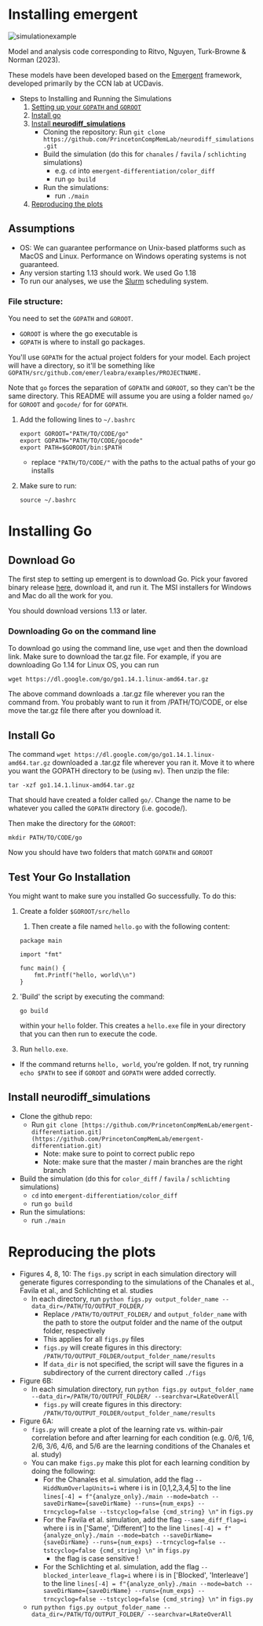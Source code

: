 # Installing emergent
![simulationexample](https://i.imgur.com/Yjof8ac.png)

Model and analysis code corresponding to Ritvo, Nguyen, Turk-Browne & Norman (2023).

These models have been developed based on the [Emergent](https://github.com/emer/emergent) framework, developed primarily by the CCN lab at UCDavis.

- Steps to Installing and Running the Simulations
    1. [Setting up your `GOPATH` and `GOROOT`](#File-structure)
    2. [Install go](#Installing-Go)
    3. [Install **neurodiff_simulations**](#Install-neurodiff_simulations)
        - Cloning the repository: Run `git clone https://github.com/PrincetonCompMemLab/neurodiff_simulations.git`
        - Build the simulation (do this for `chanales` / `favila` / `schlichting` simulations)
            - e.g. `cd` into `emergent-differentiation/color_diff`
            - run `go build`
        - Run the simulations:
            - run `./main`
    4. [Reproducing the plots](#Reproducing-the-plots)

## Assumptions

- OS: We can guarantee performance on Unix-based platforms such as MacOS and Linux.
  Performance on Windows operating systems is not guaranteed.
- Any version starting 1.13 should work. We used Go 1.18
- To run our analyses, we use the [Slurm](https://slurm.schedmd.com/documentation.html) scheduling system.

### File structure:

You need to set the `GOPATH` and `GOROOT`.

- `GOROOT` is where the go executable is
- `GOPATH` is where to install go packages.

You'll use `GOPATH` for the actual project folders for your model. Each project will have a directory, so it'll be something like `GOPATH/src/github.com/emer/leabra/examples/PROJECTNAME.`

Note that `go` forces the separation of `GOPATH` and `GOROOT`, so they can't be the same directory. This README will assume you are using a folder named `go/` for `GOROOT` and `gocode/` for for `GOPATH`.

1. Add the following lines to `~/.bashrc`

    ```
    export GOROOT="PATH/TO/CODE/go"
    export GOPATH="PATH/TO/CODE/gocode"
    export PATH=$GOROOT/bin:$PATH

    ```

    - replace `"PATH/TO/CODE/"` with the paths to the actual paths of your go installs
2. Make sure to run:

    ```
    source ~/.bashrc

    ```

# Installing Go

## Download Go

The first step to setting up emergent is to download Go. Pick your favored binary release [here](https://golang.org/dl/), download it, and run it. The MSI installers for Windows and Mac do all the work for you.

You should download versions 1.13 or later.

### Downloading Go on the command line

To download go using the command line, use `wget` and then the download link. Make sure to download the tar.gz file. For example, if you are downloading Go 1.14 for Linux OS, you can run

```
wget https://dl.google.com/go/go1.14.1.linux-amd64.tar.gz

```

The above command downloads a .tar.gz file wherever you ran the command from. You probably want to run it from /PATH/TO/CODE, or else move the tar.gz file there after you download it.

## Install Go

The command `wget https://dl.google.com/go/go1.14.1.linux-amd64.tar.gz` downloaded a .tar.gz file wherever you ran it. Move it to where you want the GOPATH directory to be (using `mv`). Then unzip the file:

```
tar -xzf go1.14.1.linux-amd64.tar.gz

```

That should have created a folder called `go/`. Change the name to be whatever you called the `GOPATH` directory (i.e. gocode/).

Then make the directory for the `GOROOT`:

```
mkdir PATH/TO/CODE/go

```

Now you should have two folders that match `GOPATH` and `GOROOT`

## Test Your Go Installation

You might want to make sure you installed Go successfully. To do this:

1. Create a folder `$GOROOT/src/hello`
    1. Then create a file named `hello.go` with the following content:

    ```
    package main

    import "fmt"

    func main() {
    	fmt.Printf("hello, world\\n")
    }

    ```

2. 'Build' the script by executing the command:

    ```
    go build

    ```

    within your `hello` folder. This creates a `hello.exe` file in your directory that you can then run to execute the code.


3. Run `hello.exe`.  

- If the command returns `hello, world`, you're golden. If not, try running `echo $PATH` to see if `GOROOT` and `GOPATH` were added correctly.

## Install neurodiff_simulations

- Clone the github repo:
    - Run `git clone [https://github.com/PrincetonCompMemLab/emergent-differentiation.git](https://github.com/PrincetonCompMemLab/emergent-differentiation.git)`
        - Note: make sure to point to correct public repo
        - Note: make sure that the master / main branches are the right branch
- Build the simulation (do this for `color_diff` / `favila` / `schlichting` simulations)
    - `cd` into `emergent-differentiation/color_diff`
    - run `go build`
- Run the simulations:
    - run `./main`

# Reproducing the plots

- Figures 4, 8, 10: The `figs.py` script in each simulation directory will generate figures corresponding to the simulations of the Chanales et al., Favila et al., and Schlichting et al. studies
    - In each directory, run `python figs.py output_folder_name --data_dir=/PATH/TO/OUTPUT_FOLDER/`
        - Replace `/PATH/TO/OUTPUT_FOLDER/` and `output_folder_name` with the path to store the output folder and the name of the output folder, respectively
        - This applies for all `figs.py` files
        - `figs.py` will create figures in this directory: `/PATH/TO/OUTPUT_FOLDER/output_folder_name/results`
        - If `data_dir` is not specified, the script will save the figures in a subdirectory of the current directory called `./figs`
- Figure 6B:
    - In each simulation directory, run `python figs.py output_folder_name --data_dir=/PATH/TO/OUTPUT_FOLDER/ --searchvar=LRateOverAll`
        - `figs.py` will create figures in this directory: `/PATH/TO/OUTPUT_FOLDER/output_folder_name/results`
- Figure 6A:
    - `figs.py` will create a plot of the learning rate vs. within-pair correlation before and after learning for each condition (e.g. 0/6, 1/6, 2/6, 3/6, 4/6, and 5/6 are the learning conditions of the Chanales et al. study)
    - You can make `figs.py` make this plot for each learning condition by doing the following:
        - For the Chanales et al. simulation, add the flag `--HiddNumOverlapUnits=i` where i is in [0,1,2,3,4,5] to the line `lines[-4] = f"{analyze_only}./main --mode=batch --saveDirName={saveDirName} --runs={num_exps} --trncyclog=false --tstcyclog=false {cmd_string} \n"` in `figs.py`
        - For the Favila et al. simulation, add the flag `--same_diff_flag=i` where i is in ['Same', 'Different'] to the line `lines[-4] = f"{analyze_only}./main --mode=batch --saveDirName={saveDirName} --runs={num_exps} --trncyclog=false --tstcyclog=false {cmd_string} \n"` in `figs.py`
            - the flag is case sensitive !
        -  For the Schlichting et al. simulation, add the flag `--blocked_interleave_flag=i` where i is in ['Blocked', 'Interleave'] to the line `lines[-4] = f"{analyze_only}./main --mode=batch --saveDirName={saveDirName} --runs={num_exps} --trncyclog=false --tstcyclog=false {cmd_string} \n"` in `figs.py`
    - run `python figs.py output_folder_name --data_dir=/PATH/TO/OUTPUT_FOLDER/ --searchvar=LRateOverAll`
